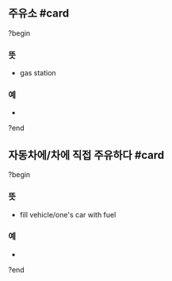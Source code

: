 ## 주유소 #card
?begin
### 뜻
- gas station
### 예
-
?end

## 자동차에/차에 직접 주유하다 #card
?begin
### 뜻
- fill vehicle/one's car with fuel
### 예
-
?end
